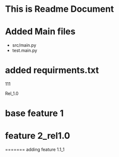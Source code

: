 # This is Readme Document

# Added Main files 

* src/main.py
* test.main.py 

# added requirments.txt 

111

Rel_1.0 


# base feature 1 
# feature 2_rel1.0 

=======
adding feature 1.1_1
